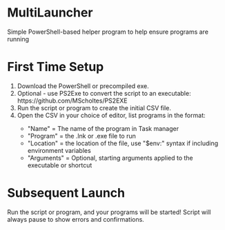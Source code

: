 # MultiLauncher
Simple PowerShell-based helper program to help ensure programs are running


# First Time Setup
<ol>
  <li>Download the PowerShell or precompiled exe.</li>
  <li>Optional - use PS2Exe to convert the script to an executable: https://github.com/MScholtes/PS2EXE</li>
  <li>Run the script or program to create the initial CSV file. </li>
  <li>Open the CSV in your choice of editor, list programs in the format: </li>
<ul>
  <li>"Name" = The name of the program in Task manager</li>
  <li>"Program" = the .lnk or .exe file to run</li>
  <li>"Location" = the location of the file, use "$env:" syntax if including environment variables</li>
  <li>"Arguments" = Optional, starting arguments applied to the executable or shortcut</li>
</ul></ol>

# Subsequent Launch
Run the script or program, and your programs will be started! Script will always pause to show errors and confirmations.
